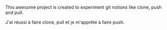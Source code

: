 This awesome project is created to experiment git notions like clone, push and pull.

J'ai réussi à faire clone, pull et je m'apprête à faire push.  

